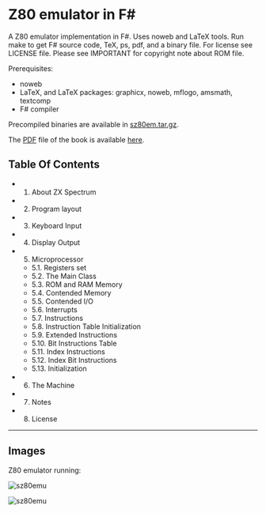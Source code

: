 # Z80 emulator in F#

A Z80 emulator implementation in F#. Uses noweb and LaTeX tools. Run make to get F# source code, TeX, ps, pdf, and a binary file. For license see LICENSE file. Please see IMPORTANT for copyright note about ROM file.

Prerequisites:
 * noweb
 * LaTeX, and LaTeX packages: graphicx, noweb, mflogo, amsmath, textcomp
 * F# compiler

Precompiled binaries are available in [sz80em.tar.gz](https://github.com/rvprg/sz80em/blob/master/sz80em.tar.gz).

The [PDF](https://github.com/rvprg/sz80em/blob/master/sz80em.pdf) file of the book is available [here](https://github.com/rvprg/sz80em/blob/master/sz80em.pdf).

## Table Of Contents
* 1.  About ZX Spectrum
* 2.  Program layout
* 3.  Keyboard Input
* 4.  Display Output
* 5.  Microprocessor
  * 5.1. Registers set
  * 5.2. The Main Class
  * 5.3. ROM and RAM Memory
  * 5.4. Contended Memory
  * 5.5. Contended I/O
  * 5.6. Interrupts
  * 5.7. Instructions
  * 5.8. Instruction Table Initialization
  * 5.9. Extended Instructions
  * 5.10. Bit Instructions Table
  * 5.11. Index Instructions
  * 5.12. Index Bit Instructions
  * 5.13. Initialization 
* 6. The Machine
* 7. Notes
* 8. License

-----
## Images

Z80 emulator running:

![sz80emu](https://rvprg.files.wordpress.com/2016/05/untitled.png)

![sz80emu](https://rvprg.files.wordpress.com/2016/05/untitled1.png)
